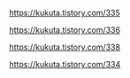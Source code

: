 https://kukuta.tistory.com/335

https://kukuta.tistory.com/336

https://kukuta.tistory.com/338

https://kukuta.tistory.com/334
